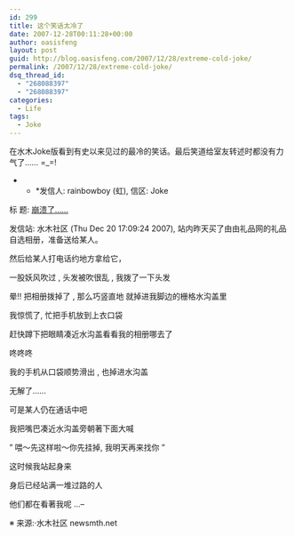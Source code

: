 ```yaml
---
id: 299
title: 这个笑话太冷了
date: 2007-12-28T00:11:28+00:00
author: oasisfeng
layout: post
guid: http://blog.oasisfeng.com/2007/12/28/extreme-cold-joke/
permalink: /2007/12/28/extreme-cold-joke/
dsq_thread_id:
  - "268088397"
  - "268088397"
categories:
  - Life
tags:
  - Joke
---
```

在水木Joke版看到有史以来见过的最冷的笑话。最后笑道给室友转述时都没有力气了…… =_=!

* * *发信人: rainbowboy (虹), 信区: Joke


  
标 题: <a href="http://www.newsmth.net/bbscon.php?bid=63&id=1255906" target="_blank">崩溃了……</a>
  
发信站: 水木社区 (Thu Dec 20 17:09:24 2007), 站内昨天买了由由礼品网的礼品自选相册，准备送给某人。
  
然后给某人打电话约地方拿给它，
  
一股妖风吹过 , 头发被吹很乱 , 我拨了一下头发
  
晕!! 把相册拨掉了 , 那么巧竖直地 就掉进我脚边的栅格水沟盖里
  
我惊慌了, 忙把手机放到上衣口袋
  
赶快蹲下把眼睛凑近水沟盖看看我的相册哪去了
  
咚咚咚
  
我的手机从口袋顺势滑出 , 也掉进水沟盖
  
无解了……
  
可是某人仍在通话中吧
  
我把嘴巴凑近水沟盖旁朝著下面大喊
  
&#8221; 喂～先这样啦～你先挂掉, 我明天再来找你 &#8221;
  
这时候我站起身来
  
身后已经站满一堆过路的人
  
他们都在看著我呢 &#8230;&#8211;</p> 

※ 来源:·水木社区 newsmth.net